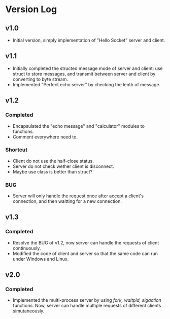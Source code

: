 # Version Log

## v1.0
- Initial version, simply implementation of "Hello Socket" server and client.

## v1.1
- Initially completed the structed message mode of server and client: use struct to store messages, and transmit between server and client by converting to byte stream.
- Implemented "Perfect echo server" by checking the lenth of message.

## v1.2
### Completed
- Encapsulated the "echo message" and "calculator" modules to functions.
- Comment everywhere need to.

### Shortcut
- Client do not use the half-close status.
- Server do not check wether client is disconnect.
- Maybe use class is better than struct?

### BUG
- Server will only handle the request once after accept a client's connection, and then waitting for a new connection.

## v1.3
### Completed
- Resolve the BUG of v1.2, now server can handle the requests of client continuously.
- Modified the code of client and server so that the same code can run under Windows and Linux.

## v2.0
### Completed
- Implemented the multi-process server by using *fork, waitpid, sigaction* functions. Now, server can handle multiple requests of different clients simutaneously.
